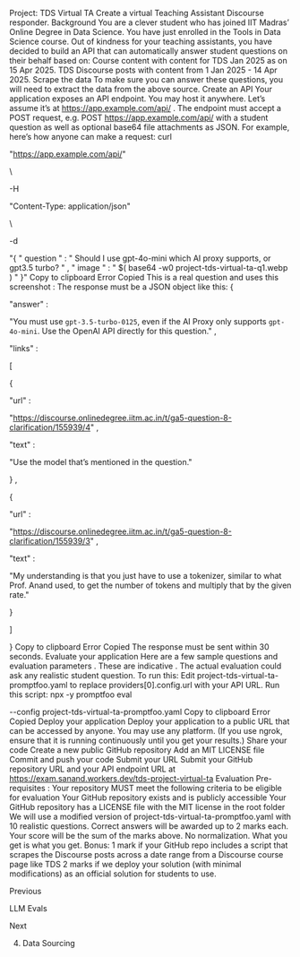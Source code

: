 Project: TDS Virtual TA
Create a virtual Teaching Assistant Discourse responder.
Background
You are a clever student who has joined IIT Madras’ Online Degree in Data Science. You have just enrolled in the 
Tools in Data Science
 course.
Out of kindness for your teaching assistants, you have decided to build an API that can automatically answer student questions on their behalf based on:
Course content
 with content for TDS Jan 2025 as on 15 Apr 2025.
TDS Discourse posts
 with content from 1 Jan 2025 - 14 Apr 2025.
Scrape the data
To make sure you can answer these questions, you will need to extract the data from the above source.
Create an API
Your application exposes an API endpoint. You may host it anywhere. Let’s assume it’s at 
https://app.example.com/api/
.
The endpoint must accept a POST request, e.g. 
POST https://app.example.com/api/
 with a student question as well as optional base64 file attachments as JSON.
For example, here’s how anyone can make a request:
curl
 
"https://app.example.com/api/"
 
\

  
-H
 
"Content-Type: application/json"
 
\

  
-d
 
"{
\"
question
\"
: 
\"
Should I use gpt-4o-mini which AI proxy supports, or gpt3.5 turbo?
\"
, 
\"
image
\"
: 
\"
$(
base64 
-w0
 project-tds-virtual-ta-q1.webp
)
\"
}"
Copy to clipboard
Error
Copied
This is a 
real question
 and uses this 
screenshot
:
The response must be a JSON object like this:
{

  
"answer"
:
 
"You must use `gpt-3.5-turbo-0125`, even if the AI Proxy only supports `gpt-4o-mini`. Use the OpenAI API directly for this question."
,

  
"links"
:
 
[

    
{

      
"url"
:
 
"https://discourse.onlinedegree.iitm.ac.in/t/ga5-question-8-clarification/155939/4"
,

      
"text"
:
 
"Use the model that’s mentioned in the question."

    
}
,

    
{

      
"url"
:
 
"https://discourse.onlinedegree.iitm.ac.in/t/ga5-question-8-clarification/155939/3"
,

      
"text"
:
 
"My understanding is that you just have to use a tokenizer, similar to what Prof. Anand used, to get the number of tokens and multiply that by the given rate."

    
}

  
]


}
Copy to clipboard
Error
Copied
The response must be sent within 30 seconds.
Evaluate your application
Here are a few 
sample questions and evaluation parameters
. These are 
indicative
. The actual evaluation could ask 
any
 realistic student question.
To run this:
Edit 
project-tds-virtual-ta-promptfoo.yaml
 to replace 
providers[0].config.url
 with your API URL.
Run this script:
npx 
-y
 promptfoo 
eval
 
--config
 project-tds-virtual-ta-promptfoo.yaml
Copy to clipboard
Error
Copied
Deploy your application
Deploy your application to a public URL that can be accessed by anyone. You may use any platform.
(If you use ngrok, ensure that it is running continuously until you get your results.)
Share your code
Create a new 
public
 GitHub repository
Add an MIT 
LICENSE
 file
Commit and push your code
Submit your URL
Submit your GitHub repository URL and your API endpoint URL at 
https://exam.sanand.workers.dev/tds-project-virtual-ta
Evaluation
Pre-requisites
: Your repository 
MUST
 meet the following criteria to be eligible for evaluation
Your GitHub repository exists and is publicly accessible
Your GitHub repository has a 
LICENSE
 file with the MIT license in the root folder
We will use a modified version of 
project-tds-virtual-ta-promptfoo.yaml
 with 10 realistic questions. Correct answers will be awarded up to 2 marks each.
Your score will be the sum of the marks above. No normalization. What you get is what you get.
Bonus:
1 mark if your GitHub repo includes a script that scrapes the Discourse posts across a date range from a Discourse course page like 
TDS
2 marks if we deploy your solution (with minimal modifications) as an official solution for students to use.














Previous




LLM Evals












Next










4. Data Sourcing





